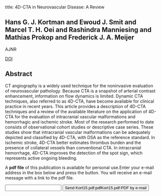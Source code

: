 title: 4D-CTA in Neurovascular Disease: A Review

## Hans G. J. Kortman and Ewoud J. Smit and Marcel T. H. Oei and Rashindra Manniesing and Mathias Prokop and Frederick J. A. Meijer
AJNR

<a href="https://doi.org/10.3174/ajnr.A4162">DOI</a>

## Abstract
CT angiography is a widely used technique for the noninvasive evaluation of neurovascular pathology. Because CTA is a snapshot of arterial contrast enhancement, information on flow dynamics is limited. Dynamic CTA techniques, also referred to as 4D-CTA, have become available for clinical practice in recent years. This article provides a description of 4D-CTA techniques and a review of the available literature on the application of 4D-CTA for the evaluation of intracranial vascular malformations and hemorrhagic and ischemic stroke. Most of the research performed to date consists of observational cohort studies or descriptive case series. These studies show that intracranial vascular malformations can be adequately depicted and classified by 4D-CTA, with DSA as the reference standard. In ischemic stroke, 4D-CTA better estimates thrombus burden and the presence of collateral vessels than conventional CTA. In intracranial hemorrhage, 4D-CTA improves the detection of the spot sign, which represents active ongoing bleeding.

A <b>pdf file</b> of this publication is available for personal use.Enter your e-mail address in the box below and press the button. You will receive an e-mail message with a link to the pdf file.
<form action="sender.php">  <input type="text" name="email">  <input type="submit" value="Send Kort15.pdf:pdfKort15.pdf:PDF by e-mail"></form>